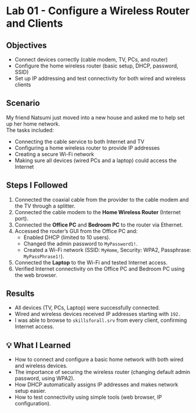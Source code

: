 # Lab 01 - Configure a Wireless Router and Clients

## Objectives
- Connect devices correctly (cable modem, TV, PCs, and router)  
- Configure the home wireless router (basic setup, DHCP, password, SSID)  
- Set up IP addressing and test connectivity for both wired and wireless clients  

## Scenario
My friend Natsumi just moved into a new house and asked me to help set up her home network.  
The tasks included:  
- Connecting the cable service to both Internet and TV  
- Configuring a home wireless router to provide IP addresses  
- Creating a secure Wi-Fi network  
- Making sure all devices (wired PCs and a laptop) could access the Internet  

## Steps I Followed
1. Connected the coaxial cable from the provider to the cable modem and the TV through a splitter.  
2. Connected the cable modem to the **Home Wireless Router** (Internet port).  
3. Connected the **Office PC** and **Bedroom PC** to the router via Ethernet.  
4. Accessed the router’s GUI from the Office PC and:  
   - Enabled DHCP (limited to 10 users).  
   - Changed the admin password to `MyPassword1!`.  
   - Created a Wi-Fi network (SSID: `MyHome`, Security: WPA2, Passphrase: `MyPassPhrase1!`).  
5. Connected the **Laptop** to the Wi-Fi and tested Internet access.  
6. Verified Internet connectivity on the Office PC and Bedroom PC using the web browser.  

## Results
- All devices (TV, PCs, Laptop) were successfully connected.  
- Wired and wireless devices received IP addresses starting with `192.`  
- I was able to browse to `skillsforall.srv` from every client, confirming Internet access.  

## 💡 What I Learned
- How to connect and configure a basic home network with both wired and wireless devices.  
- The importance of securing the wireless router (changing default admin password, using WPA2).  
- How DHCP automatically assigns IP addresses and makes network setup easier.  
- How to test connectivity using simple tools (web browser, IP configuration).  

